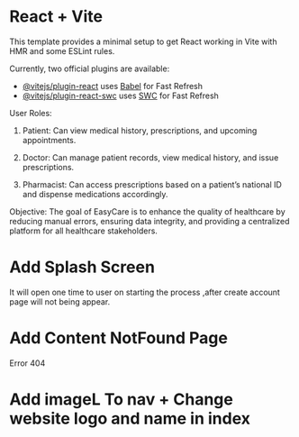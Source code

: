 # React + Vite

This template provides a minimal setup to get React working in Vite with HMR and some ESLint rules.

Currently, two official plugins are available:

- [@vitejs/plugin-react](https://github.com/vitejs/vite-plugin-react/blob/main/packages/plugin-react/README.md) uses [Babel](https://babeljs.io/) for Fast Refresh
- [@vitejs/plugin-react-swc](https://github.com/vitejs/vite-plugin-react-swc) uses [SWC](https://swc.rs/) for Fast Refresh

User Roles:

1. Patient: Can view medical history, prescriptions, and upcoming appointments.

2. Doctor: Can manage patient records, view medical history, and issue prescriptions.

3. Pharmacist: Can access prescriptions based on a patient’s national ID and dispense medications accordingly.

Objective: The goal of EasyCare is to enhance the quality of healthcare by reducing manual errors, ensuring data integrity, and providing a centralized platform for all healthcare stakeholders.

# Add Splash Screen

It will open one time to user on starting the process ,after create account page will not being appear.

# Add Content NotFound Page

Error 404

# Add imageL To nav + Change website logo and name in index
